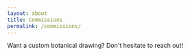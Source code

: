```yaml
---
layout: about
title: Commissions
permalink: /commissions/
---
```


<p>Want a custom botanical drawing? Don't hesitate to reach out!</p>